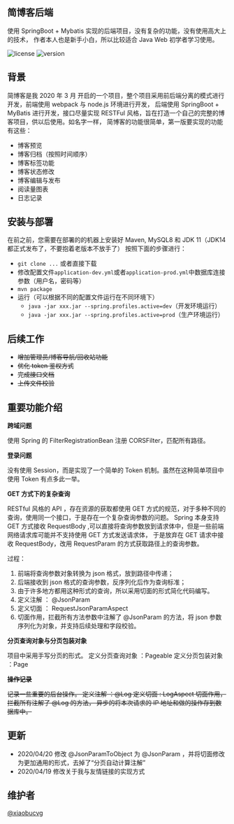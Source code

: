 ## 简博客后端

使用 SpringBoot + Mybatis 实现的后端项目，没有复杂的功能，没有使用高大上的技术，
作者本人也是新手小白，所以比较适合 Java Web 初学者学习使用。

![license](https://img.shields.io/static/v1?label=LICENSE&message=MIT&color=GREEN) ![version](https://img.shields.io/static/v1?label=VERSION&message=1.0.0&color=YELLOW)

## 背景

简博客是我 2020 年 3 月 开启的一个项目，整个项目采用前后端分离的模式进行开发，前端使用 webpack 与 node.js 环境进行开发，
后端使用 SpringBoot + MyBatis 进行开发，接口尽量实现 RESTFul 风格，旨在打造一个自己的完整的博客项目，供以后使用。如名字一样，
简博客的功能很简单，第一版要实现的功能有这些：
 - 博客预览
 - 博客归档（按照时间顺序）
 - 博客标签功能
 - 博客状态修改
 - 博客编辑与发布
 - 阅读量图表
 - 日志记录
 
## 安装与部署

在前之前，您需要在部署的的机器上安装好 Maven, MySQL8 和 JDK 11（JDK14 都正式发布了，不要抱着老版本不放手了）
按照下面的步骤进行：
- `git clone ...` 或者直接下载
- 修改配置文件`application-dev.yml`或者`application-prod.yml`中数据库连接参数（用户名，密码等）
- `mvn package`
- 运行（可以根据不同的配置文件运行在不同环境下）
    - `java -jar xxx.jar --spring.profiles.active=dev`（开发环境运行）
    - `java -jar xxx.jar --spring.profiles.active=prod`（生产环境运行）

## 后续工作

 - ~~增加管理员/博客导航/回收站功能~~
 - ~~优化 token 鉴权方式~~
 - ~~完成接口文档~~
 - ~~上传文件校验~~
 
## 重要功能介绍

**跨域问题**

使用 Spring 的 FilterRegistrationBean 注册 CORSFilter，匹配所有路径。

**登录问题**

没有使用 Session，而是实现了一个简单的 Token 机制。虽然在这种简单项目中使用 Token 有点多此一举。

**GET 方式下的复杂查询**

RESTful 风格的 API ，存在资源的获取都使用 GET 方式的规范，对于多种不同的查询，使用同一个接口，于是存在一个复杂查询参数的问题。
Spring 本身支持 GET 方式接收 RequestBody ,可以直接将查询参数放到请求体中，但是一些前端网络请求库可能并不支持使用 GET 方式发送请求体，
于是放弃在 GET 请求中接收 RequestBody，改用 RequestParam 的方式获取路径上的查询参数。

过程：
1. 前端将查询参数对象转换为 json 格式，放到路径中传递；
2. 后端接收到 json 格式的查询参数，反序列化后作为查询标准；
3. 由于许多地方都用这种形式的查询，所以采用切面的形式简化代码编写。
4. 定义注解 ： @JsonParam
5. 定义切面 ： RequestJsonParamAspect
6. 切面作用，拦截所有方法参数中注解了 @JsonParam 的方法，将 json 参数序列化为对象，并支持后续处理和字段校验。 

**分页查询对象与分页包装对象**

项目中采用手写分页的形式。
定义分页查询对象 ：Pageable
定义分页包装对象 ：Page

~~**操作记录**~~

~~记录一些重要的后台操作。
定义注解 ：@Log
定义切面 : LogAspect
切面作用，拦截所有注解了 @Log 的方法， 异步的将本次请求的 IP 地址和做的操作存到数据库中。~~

## 更新
- 2020/04/20 修改 @JsonParamToObject 为 @JsonParam ，并将切面修改为更加通用的形式，去掉了“分页自动计算注解”
- 2020/04/19 修改关于我与友情链接的实现方式

## 维护者    
[@xiaobucvg](https://github.com/xiaobucvg)

